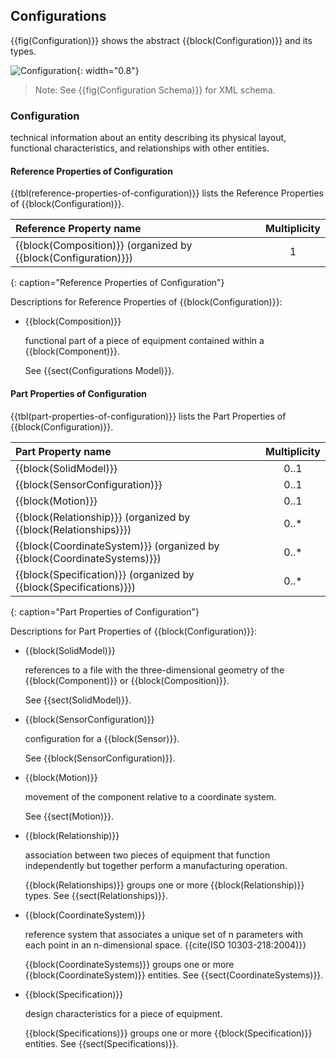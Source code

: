 
## Configurations

{{fig(Configuration)}} shows the abstract {{block(Configuration)}} and its types.

![Configuration](figures/Configuration.png "Configuration"){: width="0.8"}

> Note: See {{fig(Configuration Schema)}} for XML schema.

### Configuration


technical information about an entity describing its physical layout, functional characteristics, and relationships with other entities.


#### Reference Properties of Configuration

{{tbl(reference-properties-of-configuration)}} lists the Reference Properties of {{block(Configuration)}}.

|Reference Property name|Multiplicity|
|:-|:-:|
|{{block(Composition)}} (organized by {{block(Configuration)}})|1|
{: caption="Reference Properties of Configuration"}

Descriptions for Reference Properties of {{block(Configuration)}}:

* {{block(Composition)}} 

    functional part of a piece of equipment contained within a {{block(Component)}}.
    

    See {{sect(Configurations Model)}}.

#### Part Properties of Configuration

{{tbl(part-properties-of-configuration)}} lists the Part Properties of {{block(Configuration)}}.

|Part Property name|Multiplicity|
|:-|:-:|
|{{block(SolidModel)}}|0..1|
|{{block(SensorConfiguration)}}|0..1|
|{{block(Motion)}}|0..1|
|{{block(Relationship)}} (organized by {{block(Relationships)}})|0..*|
|{{block(CoordinateSystem)}} (organized by {{block(CoordinateSystems)}})|0..*|
|{{block(Specification)}} (organized by {{block(Specifications)}})|0..*|
{: caption="Part Properties of Configuration"}

Descriptions for Part Properties of {{block(Configuration)}}:

* {{block(SolidModel)}} 

    references to a file with the three-dimensional geometry of the {{block(Component)}} or {{block(Composition)}}.

    See {{sect(SolidModel)}}.

* {{block(SensorConfiguration)}} 

    configuration for a {{block(Sensor)}}.

    See {{block(SensorConfiguration)}}.

* {{block(Motion)}} 

    movement of the component relative to a coordinate system. 

    See {{sect(Motion)}}.

* {{block(Relationship)}} 

    association between two pieces of equipment that function independently but together perform a manufacturing operation.

    {{block(Relationships)}} groups one or more {{block(Relationship)}} types. See {{sect(Relationships)}}.

* {{block(CoordinateSystem)}} 

    reference system that associates a unique set of n parameters with each point in an n-dimensional space. {{cite(ISO 10303-218:2004)}}

    {{block(CoordinateSystems)}} groups one or more {{block(CoordinateSystem)}} entities. See {{sect(CoordinateSystems)}}.

* {{block(Specification)}} 

    design characteristics for a piece of equipment.

    {{block(Specifications)}} groups one or more {{block(Specification)}} entities. See {{sect(Specifications)}}.
